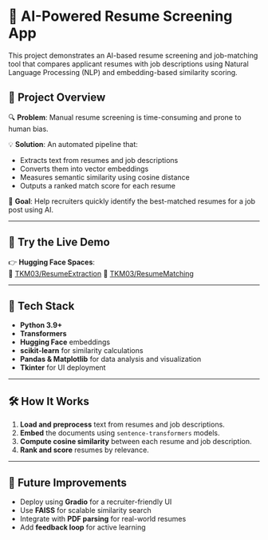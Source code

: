 # 🧠 AI-Powered Resume Screening App

This project demonstrates an AI-based resume screening and job-matching tool that compares applicant resumes with job descriptions using Natural Language Processing (NLP) and embedding-based similarity scoring.

## 🚀 Project Overview

🔍 **Problem**: Manual resume screening is time-consuming and prone to human bias.

💡 **Solution**: An automated pipeline that:
- Extracts text from resumes and job descriptions
- Converts them into vector embeddings
- Measures semantic similarity using cosine distance
- Outputs a ranked match score for each resume

🎯 **Goal**: Help recruiters quickly identify the best-matched resumes for a job post using AI.

---

## 🧪 Try the Live Demo

👉 **Hugging Face Spaces**:  
🔗 [TKM03/ResumeExtraction](https://huggingface.co/spaces/TKM03/ResumeExtraction)
🔗 [TKM03/ResumeMatching](https://huggingface.co/spaces/TKM03/ResumeMatching)

---

## 🧰 Tech Stack

- **Python 3.9+**
- **Transformers** 
- **Hugging Face** embeddings
- **scikit-learn** for similarity calculations
- **Pandas & Matplotlib** for data analysis and visualization
- **Tkinter** for UI deployment

---

## 🛠️ How It Works

1. **Load and preprocess** text from resumes and job descriptions.
2. **Embed** the documents using `sentence-transformers` models.
3. **Compute cosine similarity** between each resume and job description.
4. **Rank and score** resumes by relevance.

---

## 🚧 Future Improvements

- Deploy using **Gradio** for a recruiter-friendly UI
- Use **FAISS** for scalable similarity search
- Integrate with **PDF parsing** for real-world resumes
- Add **feedback loop** for active learning

